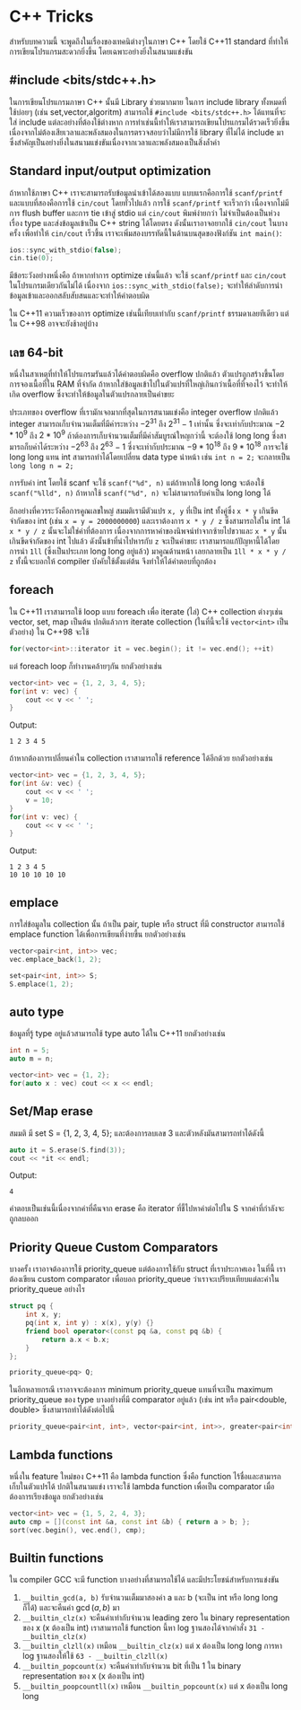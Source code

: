 # C++ Tricks

สำหรับบทความนี้ จะพูดถึงในเรื่องของเทคนิต่างๆในภาษา C++ โดยใช้ C++11 standard ที่ทำให้การเขียนโปรแกรมสะดวกยิ่งขึ้น โดยเฉพาะอย่างยิ่งในสนามแข่งขัน

## #include <bits/stdc++.h>

ในการเขียนโปรแกรมภาษา C++ นั้นมี Library ช่วยมากมาย
ในการ include library ทั้งหมดที่ใช้บ่อยๆ (เช่น set,vector,algoritm) สามารถใช้ `#include <bits/stdc++.h>` ได้แทนที่จะใส่ include แต่ละอย่างที่ต้องใช้ต่างหาก การทำเช่นนี้ทำให้เราสามารถเขียนโปรแกรมได้รวดเร็วยิ่งขึ้น เนื่องจากไม่ต้องเสียเวลาและพลังสมองในการตรวจสอบว่าไม่มีการใช้ library ที่ไม่ได้ include มา ซึ่งสำคัญเป็นอย่างยิ่งในสนามแข่งขันเนื่องจากเวลาและพลังสมองเป็นสิ่งล้ำค่า

## Standard input/output optimization

ถ้าหากใช้ภาษา C++ เราจะสามารถรับข้อมูลนำเข้าได้สองแบบ แบบแรกคือการใช้ `scanf/printf` และแบบที่สองคือการใช้ `cin/cout` โดยทั่วไปแล้ว การใช้ `scanf/printf` จะเร็วกว่า เนื่องจากไม่มีการ flush buffer และการ tie เข้าสู่ stdio แต่ `cin/cout` พิมพ์ง่ายกว่า ไม่จำเป็นต้องเป็นห่วงเรื่อง type และส่งข้อมูลเข้าเป็น C++ string ได้โดยตรง ดังนั้นเราอาจอยากใช้ `cin/cout` ในบางครั้ง เพื่อทำให้ `cin/cout` เร็วขึ้น เราจะเพิ่มสองบรรทัดนี้ในด้านบนสุดของฟังก์ชัน `int main()`:

```cpp
ios::sync_with_stdio(false);
cin.tie(0);
```

มีข้อระวังอย่างหนึ่งคือ ถ้าหากทำการ optimize เช่นนี้แล้ว จะใช้ `scanf/printf` และ `cin/cout` ในโปรแกรมเดียวกันไม่ได้ เนื่องจาก `ios::sync_with_stdio(false);` จะทำให้ลำดับการนำข้อมูลเข้าและออกสลับสับสนและจะทำให้คำตอบผิด

ใน C++11 ความเร็วของการ optimize เช่นนี้เทียบเท่ากับ `scanf/printf` ธรรมดาเลยทีเดียว แต่ใน C++98 อาจจะยังช้าอยู่บ้าง

## เลข 64-bit

หนึ่งในสาเหตุที่ทำให้โปรแกรมรันแล้วได้คำตอบผิดคือ overflow ปกติแล้ว ตัวแปรถูกสร้างขึ้นโดยการจองเนื้อที่ใน RAM ที่จำกัด ถ้าหากใส่ข้อมูลเข้าไปในตัวแปรที่ใหญ่เกินกว่าเนื้อที่ที่จองไว้ จะทำให้เกิด overflow ซึ่งจะทำให้ข้อมูลในตัวแปรกลายเป็นค่าขยะ

ประเภทของ overflow ที่เรามักเจอมากที่สุดในการสนามแข่งคือ integer overflow ปกติแล้ว integer สามารถเก็บจำนวนเต็มที่มีค่าระหว่าง $-2^{31}$ ถึง $2^{31} - 1$ เท่านั้น ซึ่งจะเท่ากับประมาณ $-2*10^9$ ถึง $2*10^9$ ถ้าต้องการเก็บจำนวนเต็มที่มีค่าสัมบูรณ์ใหญกว่านี้ จะต้องใช้ long long ซึ่งสามารถก็บค่าได้ระหว่าง $-2^{63}$ ถึง $2^{63} - 1$ ซึ่งจะเท่ากับประมาณ $-9*10^{18}$ ถึง $9*10^{18}$ การจะใช้ long long แทน int สามารถทำได้โดยเปลี่ยน data type นำหน้า เช่น `int n = 2;` จะกลายเป็น `long long n = 2;`

การรับค่า int โดยใช้ scanf จะใช้ `scanf("%d", n)` แต่ถ้าหากใช้ long long จะต้องใช้ `scanf("%lld", n)` ถ้าหากใช้ `scanf("%d", n)` จะไม่สามารถรับค่าเป็น long long ได้

อีกอย่างที่ควรระวังคือการคูณเลขใหญ่ สมมติเรามีตัวแปร `x, y` ที่เป็น int ทั้งคู่ซึ่ง `x * y` เกินขีดจำกัดของ int (เช่น `x = y = 2000000000`) และเราต้องการ `x * y / z` ซึ่งสามารถใส่ใน int ได้ `x * y / z` นั้นจะไม่ใช่ค่าที่ต้องการ เนื่องจากการหาค่าของนิพจน์ทำจากซ้ายไปขวาและ `x * y` นั้นเกินขีดจำกัดของ int ไปแล้ว ดังนั้นข้าที่นำไปหารกับ `z` จะเป็นค่าขยะ เราสามารถแก้ปัญหานี้ได้โดยการนำ `1ll` (ซึ่งเป็นประเภท long long อยู่แล้ว) มาคูณด้านหน้า เลยกลายเป็น `1ll * x * y / z` ทั้งนี้จะบอกให้ compiler บังคับใช้ตั้งแต่ต้น จึงทำให้ได้คำตอบที่ถูกต้อง

## foreach

ใน C++11 เราสามารถใช้ loop แบบ foreach เพื่อ iterate (ไล่) C++ collection ต่างๆเช่น vector, set, map เป็นต้น ปกติแล้วการ iterate collection (ในที่นี้จะใช้ `vector<int>` เป็นตัวอย่าง) ใน C++98 จะใช้

```cpp
for(vector<int>::iterator it = vec.begin(); it != vec.end(); ++it)
```

แต่ foreach loop ก็ทำงานคล้ายๆกัน ยกตัวอย่างเช่น

```cpp
vector<int> vec = {1, 2, 3, 4, 5};
for(int v: vec) {
    cout << v << ' ';
}
```

Output:

```
1 2 3 4 5
```

ถ้าหากต้องการเปลี่ยนค่าใน collection เราสามารถใช้ reference ได้อีกด้วย ยกตัวอย่างเช่น

```cpp
vector<int> vec = {1, 2, 3, 4, 5};
for(int &v: vec) {
    cout << v << ' ';
    v = 10;
}
for(int v: vec) {
    cout << v << ' ';
}
```

Output:

```
1 2 3 4 5
10 10 10 10 10
```

## emplace

การใส่ข้อมูลใน collection นั้น ถ้าเป็น pair, tuple หรือ struct ที่มี constructor สามารถใช้ emplace function ได้เพื่อการเขียนที่ง่ายขึ้น ยกตัวอย่างเช่น

```cpp
vector<pair<int, int>> vec;
vec.emplace_back(1, 2);

set<pair<int, int>> S;
S.emplace(1, 2);
```

## auto type

ข้อมูลที่รู้ type อยู่แล้วสามารถใช้ type auto ได้ใน C++11 ยกตัวอย่างเช่น

```cpp
int n = 5;
auto m = n;

vector<int> vec = {1, 2};
for(auto x : vec) cout << x << endl;
```

## Set/Map erase

สมมติ มี set<int> S = {1, 2, 3, 4, 5}; และต้องการลบเลข 3 และตัวหลังมันสามารถทำได้ดังนี้

```cpp
auto it = S.erase(S.find(3));
cout << *it << endl;
```

Output:

```
4
```

คำตอบเป็นเช่นนี้เนื่องจากค่าที่คืนจาก erase คือ iterator ที่ชี้ไปหาค่าต่อไปใน S จากค่าที่กำลังจะถูกลบออก

## Priority Queue Custom Comparators

บางครั้ง เราอาจต้องการใช้ priority_queue แต่ต้องการใช้กับ struct ที่เราประกาศเอง ในที่นี้ เราต้องเขียน custom comparator เพื่อบอก priority_queue ว่าเราจะเปรียบเทียบแต่ละค่าใน priority_queue อย่างไร

```cpp
struct pq {
    int x, y;
    pq(int x, int y) : x(x), y(y) {}
    friend bool operator<(const pq &a, const pq &b) {
        return a.x < b.x;
    }
};

priority_queue<pq> Q;
```

ในอีกหลายกรณี เราอาจจะต้องการ minimum priority_queue แทนที่จะเป็น maximum priority_queue ของ type บางอย่างที่มี comparator อยู่แล้ว (เช่น int หรือ pair<double, double> ซึ่งสามารถทำได้ดังต่อไปนี้

```cpp
priority_queue<pair<int, int>, vector<pair<int, int>>, greater<pair<int, int>>>
```

## Lambda functions

หนึ่งใน feature ใหม่ของ C++11 คือ lambda function ซึ่งคือ function ไร้ชื่อและสามารถเก็บในตัวแปรได้ ปกติในสนามแข่ง เราจะใช้ lambda function เพื่อเป็น comparator เมื่อต้องการเรียงข้อมูล ยกตัวอย่างเช่น

```cpp
vector<int> vec = {1, 5, 2, 4, 3};
auto cmp = [](const int &a, const int &b) { return a > b; };
sort(vec.begin(), vec.end(), cmp);
```

## Builtin functions

ใน compiler GCC จะมี function บางอย่างที่สามารถใช้ได้ และมีประโยชน์สำหรับการแข่งขัน

1. `__builtin_gcd(a, b)` รับจำนวนเต็มมาสองค่า a และ b (จะเป็น int หรือ long long ก็ได้) และจะคืนค่า $\gcd(a,b)$ มา
2. `__builtin_clz(x)` จะคืนค่าเท่ากับจำนวน leading zero ใน binary representation ของ x (x ต้องเป็น int) เราสามารถใช้ function นี้หา log ฐานสองได้จากคำสั่ง `31 - __builtin_clz(x)`
3. `__builtin_clzll(x)` เหมือน `__builtin_clz(x)` แต่ x ต้องเป็น long long การหา log ฐานสองให้ใช้ `63 - __builtin_clzll(x)`
4. `__builtin_popcount(x)` จะคืนค่าเท่ากับจำนวน bit ที่เป็น 1 ใน binary representation ของ x (x ต้องเป็น int)
5. `__builtin_poopcountll(x)` เหมือน `__builtin_popcount(x)` แต่ x ต้องเป็น long long

